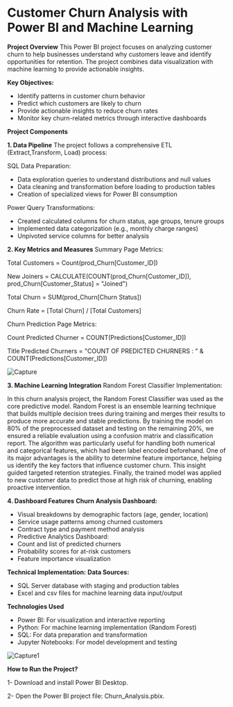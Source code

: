 # Customer Churn Analysis with Power BI and Machine Learning
**Project Overview**
This Power BI project focuses on analyzing customer churn to help businesses understand why customers leave and identify opportunities for retention. The project combines data visualization with machine learning to provide actionable insights.

**Key Objectives:**

- Identify patterns in customer churn behavior
- Predict which customers are likely to churn
- Provide actionable insights to reduce churn rates
- Monitor key churn-related metrics through interactive dashboards


**Project Components**

**1. Data Pipeline**
The project follows a comprehensive ETL (Extract,Transform, Load) process:

SQL Data Preparation:
- Data exploration queries to understand distributions and null values
- Data cleaning and transformation before loading to production tables
- Creation of specialized views for Power BI consumption
  
Power Query Transformations:
- Created calculated columns for churn status, age groups, tenure groups
- Implemented data categorization (e.g., monthly charge ranges)
- Unpivoted service columns for better analysis

**2. Key Metrics and Measures**
Summary Page Metrics:

Total Customers = Count(prod_Churn[Customer_ID])

New Joiners = CALCULATE(COUNT(prod_Churn[Customer_ID]), prod_Churn[Customer_Status] = "Joined")

Total Churn = SUM(prod_Churn[Churn Status])

Churn Rate = [Total Churn] / [Total Customers]

Churn Prediction Page Metrics:

Count Predicted Churner = COUNT(Predictions[Customer_ID]) 

Title Predicted Churners = "COUNT OF PREDICTED CHURNERS : " & COUNT(Predictions[Customer_ID])


![Capture](https://github.com/user-attachments/assets/142340aa-4d5d-4912-89ce-2ab137141d80)

**3. Machine Learning Integration**
Random Forest Classifier Implementation:

In this churn analysis project, the Random Forest Classifier was used as the core predictive model. Random Forest is an ensemble learning technique that builds multiple decision trees during training and merges their results to produce more accurate and stable predictions. By training the model on 80% of the preprocessed dataset and testing on the remaining 20%, we ensured a reliable evaluation using a confusion matrix and classification report. The algorithm was particularly useful for handling both numerical and categorical features, which had been label encoded beforehand. One of its major advantages is the ability to determine feature importance, helping us identify the key factors that influence customer churn. This insight guided targeted retention strategies. Finally, the trained model was applied to new customer data to predict those at high risk of churning, enabling proactive intervention.

**4. Dashboard Features**
**Churn Analysis Dashboard:**

- Visual breakdowns by demographic factors (age, gender, location)
- Service usage patterns among churned customers
- Contract type and payment method analysis
- Predictive Analytics Dashboard:
- Count and list of predicted churners
- Probability scores for at-risk customers
- Feature importance visualization



**Technical Implementation:**
**Data Sources:**
- SQL Server database with staging and production tables
- Excel and csv files for machine learning data input/output
  

**Technologies Used**
- Power BI: For visualization and interactive reporting
- Python: For machine learning implementation (Random Forest)
- SQL: For data preparation and transformation
- Jupyter Notebooks: For model development and testing


![Capture1](https://github.com/user-attachments/assets/e455450f-a8e3-499d-97b7-bdd7a8ad5764)



**How to Run the Project?**

1- Download and install Power BI Desktop.

2- Open the Power BI project file: Churn_Analysis.pbix.


